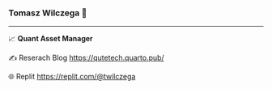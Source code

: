 ### Tomasz Wilczega 👋
---
📈 **Quant Asset Manager**

✍️ Reserach Blog <https://qutetech.quarto.pub/> 

🌐 Replit <https://replit.com/@twilczega>
